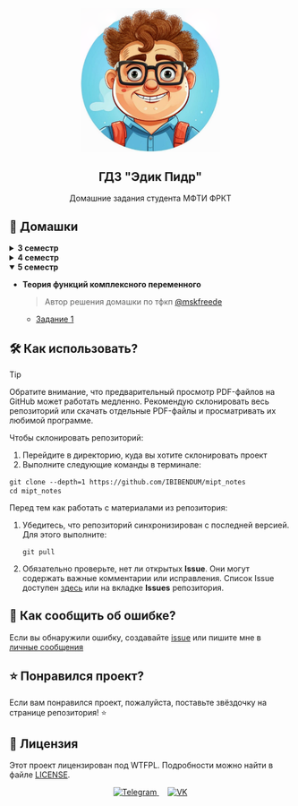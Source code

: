 <p align="center">
    <img
        src="logo.png"
        alt="Логотип"
        width=250
    >
 <h2 align="center">ГДЗ "Эдик Пидр"</h2>
 <p align="center">Домашние задания студента МФТИ ФРКТ</p>
</p>

## 📖 Домашки

<details>
<summary><strong>3 семестр</strong></summary>

- **Кратные интегралы и теория поля**
  - [Задание 1](../3_sem/matan/matan_1_task_edik_pidr.pdf)
  - [Задание 2](../3_sem/matan/matan_2_task_edik_pidr.pdf)
- **Дифференциальные уравнения**
  - [Задание 2](../3_sem/difur/difur_2_task_edik_pidr.pdf)
- **Аналитическая механика**
  - [Задание 1](../3_sem/anmeh/anmeh_1_task_edik_pidr.pdf)
  - [Задание 2](../3_sem/anmeh/anmeh_2_task_edik_pidr.pdf)
- **Общая физика. Электричество и магнетизм**
  > Автор решения домашки по физике [@nikonovski](https://t.me/nikonovski)
  - [Задание 1](../3_sem/phys/phys_1_task_edik_pidr.pdf)
  - [Задание 2](../3_sem/phys/phys_2_task_edik_pidr.pdf)

</details>

<details>
<summary><strong>4 семестр</strong></summary>

- **Гармонический анализ**
  > Автор решения домашки по матану [@qwerfiko](https://t.me/qwerfiko)
  - [Задание 1](../4_sem/matan/matan_1_task_edik_pidr.pdf)
  - [Задание 2](../4_sem/matan/matan_2_task_edik_pidr.pdf)
- **Дифференциальные уравнения**
  > Автор решения домашки по дифурам [@mskfreede](https://t.me/mskfreede)
  - [Задание 1](../4_sem/difur/difur_1_task_edik_pidr.pdf)
  - [Задание 2](../4_sem/difur/difur_2_task_edik_pidr.pdf)
- **Аналитическая механика**
  - [Задание 1](../4_sem/anmeh/anmeh_1_task_edik_pidr.pdf)
  - [Задание 2](../4_sem/anmeh/anmeh_2_task_edik_pidr.pdf)
  > Автор решения домашки по анмеху [@aidenfmunro](https://t.me/aidenfmunro)
  - [Задание 1 by Aiden Fucking Munro](../4_sem/anmeh/anmeh_1_task_edik_pidr_afm.pdf)
- **Общая физика. Оптика**
  > Автор решения домашки по физике [@nikonovski](https://t.me/nikonovski)
  - [Задание 1](../4_sem/phys/phys_1_task_edik_pidr.pdf)
  > Ну и хуйня от [@Fromcountry](https://t.me/Fromcountry)
  - [Задание 2](../4_sem/phys/phys_2_task_edik_pidr.pdf)

</details>

<details open>
<summary><strong>5 семестр</strong></summary>

- **Теория функций комплексного переменного**
  > Автор решения домашки по тфкп [@mskfreede](https://t.me/mskfreede)
  - [Задание 1](../5_sem/tfkp/tfkp_1_task_edik_pidr.pdf)

</details>

## 🛠️ Как использовать?

> [!TIP]
> Обратите внимание, что предварительный просмотр PDF-файлов на GitHub может
> работать медленно. Рекомендую склонировать весь репозиторий или скачать
> отдельные PDF-файлы и просматривать их любимой программе.

Чтобы склонировать репозиторий:

1. Перейдите в директорию, куда вы хотите склонировать проект
2. Выполните следующие команды в терминале:

```console
git clone --depth=1 https://github.com/IBIBENDUM/mipt_notes
cd mipt_notes
```

Перед тем как работать с материалами из репозитория:

1. Убедитесь, что репозиторий синхронизирован с последней версией. Для этого
   выполните:
   ```console
   git pull
   ```
2. Обязательно проверьте, нет ли открытых **Issue**. Они могут содержать важные
   комментарии или исправления. Список Issue доступен [здесь][issues_link] или
   на вкладке **Issues** репозитория.

## 🤝 Как сообщить об ошибке?

Если вы обнаружили ошибку, создавайте [issue][issue_template_link] или пишите
мне в [личные сообщения](#tg)

## ⭐ Понравился проект?

Если вам понравился проект, пожалуйста, поставьте звёздочку на странице
репозитория! ⭐

## 📜 Лицензия

Этот проект лицензирован под WTFPL. Подробности можно найти в файле
[LICENSE](../LICENSE).

<p id="tg" align="center">
<a href="https://t.me/heilbach">
    <img
        src="https://github.com/gauravghongde/social-icons/blob/master/PNG/Color/Telegram.png?raw=true"
        alt="Telegram"
        width="40"
    >
</a>
&nbsp;&nbsp;&nbsp;
<a href="https://vk.com/halbah">
    <img
        src="https://github.com/gauravghongde/social-icons/blob/master/PNG/Color/VK.png?raw=true"
        width="40"
        alt="VK"
    >
</a>
</p>

[issue_template_link]: https://github.com/IBIBENDUM/mipt_notes/issues/new?assignees=IBIBENDUM&labels=%D0%9E%D1%88%D0%B8%D0%B1%D0%BA%D0%B0&projects=&template=mistake_report.yml&title=%5B%D0%9F%D1%80%D0%B5%D0%B4%D0%BC%D0%B5%D1%82%5D+%D0%9E%D1%88%D0%B8%D0%B1%D0%BA%D0%B0+%D0%B2+%D0%BD%D0%BE%D0%BC%D0%B5%D1%80%D0%B5+...
[issues_link]: https://github.com/IBIBENDUM/mipt_notes/issues
